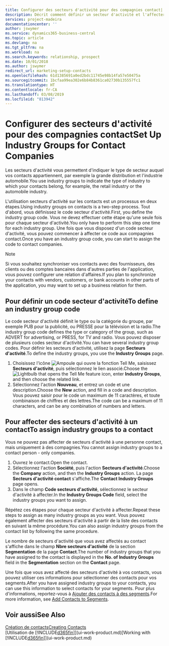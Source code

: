 ```yaml
---
title: Configurer des secteurs d'activité pour des compagnies contact| Microsoft Docs
description: Décrit comment définir un secteur d'activité et l'affecter à une compagnie contact, par exemple, le marché de détail ou l'industrie automobile.
services: project-madeira
documentationcenter: ''
author: jswymer
ms.service: dynamics365-business-central
ms.topic: article
ms.devlang: na
ms.tgt_pltfrm: na
ms.workload: na
ms.search.keywords: relationship, prospect
ms.date: 10/01/2018
ms.author: jswymer
redirect_url: marketing-setup-contacts
ms.openlocfilehash: 61d1385691a0ed2bdc11745e98b14fa57e50475a
ms.sourcegitcommit: 1bcfaa99ea302e6b84b8361ca02730b135557fc1
ms.translationtype: HT
ms.contentlocale: fr-CA
ms.lasthandoff: 03/08/2019
ms.locfileid: "813942"
---
```

# <a name="set-up-industry-groups-for-contact-companies"></a><span data-ttu-id="f750d-103">Configurer des secteurs d'activité pour des compagnies contact</span><span class="sxs-lookup"><span data-stu-id="f750d-103">Set Up Industry Groups for Contact Companies</span></span>
<span data-ttu-id="f750d-104">Les secteurs d'activité vous permettent d'indiquer le type de secteur auquel vos contacts appartiennent, par exemple la grande distribution et l'industrie automobile.</span><span class="sxs-lookup"><span data-stu-id="f750d-104">You use industry groups to indicate the type of industry to which your contacts belong, for example, the retail industry or the automobile industry.</span></span>

<span data-ttu-id="f750d-105">L'utilisation secteurs d'activité sur les contacts est un processus en deux étapes.</span><span class="sxs-lookup"><span data-stu-id="f750d-105">Using industry groups on contacts is a two-step process.</span></span> <span data-ttu-id="f750d-106">Tout d'abord, vous définissez le code secteur d'activité.</span><span class="sxs-lookup"><span data-stu-id="f750d-106">First, you define the industry group code.</span></span> <span data-ttu-id="f750d-107">Vous ne devez effectuer cette étape qu'une seule fois pour chaque secteur d'activité.</span><span class="sxs-lookup"><span data-stu-id="f750d-107">You only have to perform this step one time for each industry group.</span></span> <span data-ttu-id="f750d-108">Une fois que vous disposez d'un code secteur d'activité, vous pouvez commencer à affecter ce code aux compagnies contact.</span><span class="sxs-lookup"><span data-stu-id="f750d-108">Once you have an industry group code, you can start to assign the code to contact companies.</span></span>

> [!NOTE]  
>   <span data-ttu-id="f750d-109">Si vous souhaitez synchroniser vos contacts avec des fournisseurs, des clients ou des comptes bancaires dans d'autres parties de l'application, vous pouvez configurer une relation d'affaires.</span><span class="sxs-lookup"><span data-stu-id="f750d-109">If you plan to synchronize your contacts with vendors, customers, or bank accounts in other parts of the application, you may want to set up a business relation for them.</span></span>

## <a name="to-define-an-industry-group-code"></a><span data-ttu-id="f750d-110">Pour définir un code secteur d'activité</span><span class="sxs-lookup"><span data-stu-id="f750d-110">To define an industry group code</span></span>
<span data-ttu-id="f750d-111">Le code secteur d'activité définit le type ou la catégorie du groupe, par exemple PUB pour la publicité, ou PRESSE pour la télévision et la radio.</span><span class="sxs-lookup"><span data-stu-id="f750d-111">The industry group code defines the type or category of the group, such as ADVERT for advertising, or PRESS, for TV and radio.</span></span> <span data-ttu-id="f750d-112">Vous pouvez disposer de plusieurs codes secteur d'activité.</span><span class="sxs-lookup"><span data-stu-id="f750d-112">You can have several industry group codes.</span></span> <span data-ttu-id="f750d-113">Pour définir les secteurs d'activité, utilisez la page **Secteurs d'activité**.</span><span class="sxs-lookup"><span data-stu-id="f750d-113">To define the industry groups, you use the **Industry Groups** page.</span></span>

1. <span data-ttu-id="f750d-114">Choisissez l'icône ![Ampoule qui ouvre la fonction Tell Me](media/ui-search/search_small.png "Dites-moi ce que vous voulez faire"), saisissez **Secteurs d'activité**, puis sélectionnez le lien associé.</span><span class="sxs-lookup"><span data-stu-id="f750d-114">Choose the ![Lightbulb that opens the Tell Me feature](media/ui-search/search_small.png "Tell me what you want to do") icon, enter **Industry Groups**, and then choose the related link.</span></span>
2. <span data-ttu-id="f750d-115">Sélectionnez l'action **Nouveau**, et entrez un code et une description.</span><span class="sxs-lookup"><span data-stu-id="f750d-115">Choose the **New** action, and fill in a code and description.</span></span> <span data-ttu-id="f750d-116">Vous pouvez saisir pour le code un maximum de 11 caractères, et toute combinaison de chiffres et des lettres.</span><span class="sxs-lookup"><span data-stu-id="f750d-116">The code can be a maximum of 11 characters, and can be any combination of numbers and letters.</span></span>

## <a name="AssignIndustryGroupContact"></a> <span data-ttu-id="f750d-117">Pour affecter des secteurs d'activité à un contact</span><span class="sxs-lookup"><span data-stu-id="f750d-117">To assign industry groups to a contact</span></span>
<span data-ttu-id="f750d-118">Vous ne pouvez pas affecter de secteurs d'activité à une personne contact, mais uniquement à des compagnies.</span><span class="sxs-lookup"><span data-stu-id="f750d-118">You cannot assign industry groups to a contact person - only companies.</span></span>

1. <span data-ttu-id="f750d-119">Ouvrez le contact.</span><span class="sxs-lookup"><span data-stu-id="f750d-119">Open the contact.</span></span>
2. <span data-ttu-id="f750d-120">Sélectionnez l'action **Société**, puis l'action **Secteurs d'activité**.</span><span class="sxs-lookup"><span data-stu-id="f750d-120">Choose the **Company** action, and then the **Industry Groups** action.</span></span> <span data-ttu-id="f750d-121">La page **Secteurs d'activité contact** s'affiche.</span><span class="sxs-lookup"><span data-stu-id="f750d-121">The **Contact Industry Groups** page opens.</span></span>
3. <span data-ttu-id="f750d-122">Dans le champ **Code secteurs d'activité**, sélectionnez le secteur d'activité à affecter.</span><span class="sxs-lookup"><span data-stu-id="f750d-122">In the **Industry Groups Code** field, select the industry groups you want to assign.</span></span>

<span data-ttu-id="f750d-123">Répétez ces étapes pour chaque secteur d'activité à affecter.</span><span class="sxs-lookup"><span data-stu-id="f750d-123">Repeat these steps to assign as many industry groups as you want.</span></span> <span data-ttu-id="f750d-124">Vous pouvez également affecter des secteurs d'activité à partir de la liste des contacts en suivant la même procédure.</span><span class="sxs-lookup"><span data-stu-id="f750d-124">You can also assign industry groups from the contact list by following the same procedure.</span></span>

<span data-ttu-id="f750d-125">Le nombre de secteurs d'activité que vous avez affectés au contact s'affiche dans le champ **Nbre secteurs d'activité** de la section **Segmentation** de la page **Contact**.</span><span class="sxs-lookup"><span data-stu-id="f750d-125">The number of industry groups that you have assigned to the contact is displayed in the **No. of Industry Groups** field in the **Segmentation** section on the **Contact** page.</span></span>

<span data-ttu-id="f750d-126">Une fois que vous avez affecté des secteurs d'activité à vos contacts, vous pouvez utiliser ces informations pour sélectionner des contacts pour vos segments.</span><span class="sxs-lookup"><span data-stu-id="f750d-126">After you have assigned industry groups to your contacts, you can use this information to select contacts for your segments.</span></span> <span data-ttu-id="f750d-127">Pour plus d'informations, reportez-vous à [Ajouter des contacts à des segments](marketing-add-contact-segment.md).</span><span class="sxs-lookup"><span data-stu-id="f750d-127">For more information, see [Add Contacts to Segments](marketing-add-contact-segment.md).</span></span>

## <a name="see-also"></a><span data-ttu-id="f750d-128">Voir aussi</span><span class="sxs-lookup"><span data-stu-id="f750d-128">See Also</span></span>
[<span data-ttu-id="f750d-129">Création de contacts</span><span class="sxs-lookup"><span data-stu-id="f750d-129">Creating Contacts</span></span>](marketing-create-contact-companies.md)  
<span data-ttu-id="f750d-130">[Utilisation de [!INCLUDE[d365fin](includes/d365fin_md.md)]](ui-work-product.md)</span><span class="sxs-lookup"><span data-stu-id="f750d-130">[Working with [!INCLUDE[d365fin](includes/d365fin_md.md)]](ui-work-product.md)</span></span>

